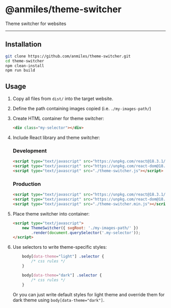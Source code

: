 # @anmiles/theme-switcher

Theme switcher for websites

----

## Installation

```bash
git clone https://github.com/anmiles/theme-switcher.git
cd theme-switcher
npm clean-install
npm run build
```

## Usage

1. Copy all files from `dist/` into the target website.

2. Define the path containing images copied (i.e. `./my-images-path/`)

3. Create HTML container for theme switcher:

    ```html
    <div class="my-selector"></div>
    ```

4. Include React library and theme switcher:

    ### Development

    ```html
    <script type="text/javascript" src="https://unpkg.com/react@18.3.1/umd/react.development.js"></script>
    <script type="text/javascript" src="https://unpkg.com/react-dom@18.3.1/umd/react-dom.development.js"></script>
    <script type="text/javascript" src="./theme-switcher.js"></script>
    ```

    ### Production

    ```html
    <script type="text/javascript" src="https://unpkg.com/react@18.3.1/umd/react.production.min.js"></script>
    <script type="text/javascript" src="https://unpkg.com/react-dom@18.3.1/umd/react-dom.production.min.js"></script>
    <script type="text/javascript" src="./theme-switcher.min.js"></script>
    ```

5. Place theme switcher into container:

    ```html
    <script type="text/javascript">
        new ThemeSwitcher({ svgRoot: './my-images-path/' })
            .render(document.querySelector('.my-selector'));
    </script>
    ```

6. Use selectors to write theme-specific styles:

    ```css
        body[data-theme="light"] .selector {
            /* css rules */
        }
    ```

    ```css
        body[data-theme="dark"] .selector {
            /* css rules */
        }
    ```

    Or you can just write default styles for light theme and override them for dark theme using `body[data-theme="dark"]`.
